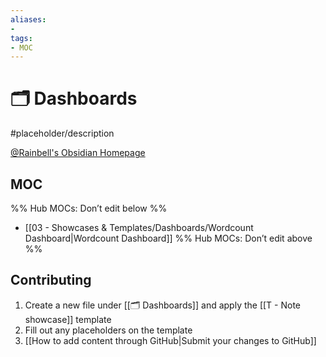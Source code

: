 ```yaml
---
aliases:
- 
tags: 
- MOC
---
```


# 🗂️ Dashboards

#placeholder/description

[@Rainbell's Obsidian Homepage](https://github.com/Rainbell129/Obsidian-Homepage)

## MOC

%% Hub MOCs: Don’t edit below  %%
-  [[03 - Showcases & Templates/Dashboards/Wordcount Dashboard|Wordcount Dashboard]]
%% Hub MOCs: Don’t edit above  %%


## Contributing

1. Create a new file under [[🗂️ Dashboards]] and apply the [[T - Note showcase]] template
2. Fill out any placeholders on the template
3. [[How to add content through GitHub|Submit your changes to GitHub]]
